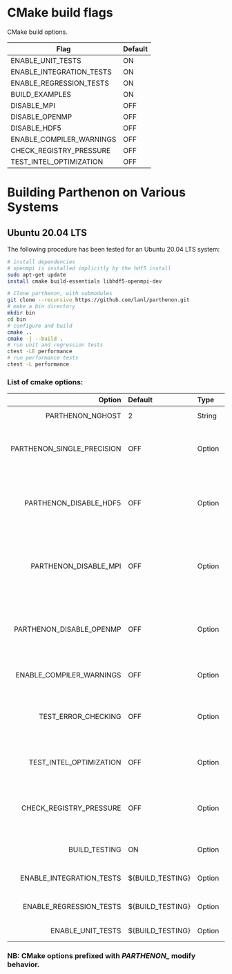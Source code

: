 # CMake build flags

CMake build options.

| Flag                     | Default |
| ------------------------ | ------- |
| ENABLE_UNIT_TESTS        | ON      |
| ENABLE_INTEGRATION_TESTS | ON      |
| ENABLE_REGRESSION_TESTS  | ON      |
| BUILD_EXAMPLES           | ON      | 
| DISABLE_MPI              | OFF     |
| DISABLE_OPENMP           | OFF     |
| DISABLE_HDF5             | OFF     |
| ENABLE_COMPILER_WARNINGS | OFF     |
| CHECK_REGISTRY_PRESSURE  | OFF     |
| TEST_INTEL_OPTIMIZATION  | OFF     |

# Building Parthenon on Various Systems

## Ubuntu 20.04 LTS

The following procedure has been tested for an Ubuntu 20.04 LTS system:

```bash
# install dependencies
# openmpi is installed implicitly by the hdf5 install
sudo apt-get update
install cmake build-essentials libhdf5-openmpi-dev

# Clone parthenon, with submodules
git clone --recursive https://github.com/lanl/parthenon.git
# make a bin directory
mkdir bin
cd bin
# configure and build
cmake ..
cmake -j --build .
# run unit and regression tests
ctest -LE performance
# run performance tests
ctest -L performance
```

### List of cmake options:

   |           Option             | Default  | Type   | Description |
   | ---------------------------: | :------- | :----- | :---------- |
   |            PARTHENON\_NGHOST | 2        | String | Number of ghost cells | 
   | PARTHENON\_SINGLE\_PRECISION | OFF      | Option | Enable single precision mode if requested |
   |     PARTHENON\_DISABLE\_HDF5 | OFF      | Option | HDF5 is enabled by default if found, set this to True to disable HDF5 |
   |      PARTHENON\_DISABLE\_MPI | OFF      | Option | MPI is enabled by default if found, set this to True to disable MPI |
   |   PARTHENON\_DISABLE\_OPENMP | OFF      | Option | OpenMP is enabled by default if found, set this to True to disable OpenMP |
   |   ENABLE\_COMPILER\_WARNINGS | OFF      | Option | Enable compiler warnings |
   |        TEST\_ERROR\_CHECKING | OFF      | Option | Enables the error checking unit test. This test will FAIL |
   |    TEST\_INTEL\_OPTIMIZATION | OFF      | Option | Test intel optimization and vectorization |
   |    CHECK\_REGISTRY\_PRESSURE | OFF      | Option | Check the registry pressure for Kokkos CUDA kernels |
   |               BUILD\_TESTING | ON       | Option | Multi-testing enablement |
   |   ENABLE\_INTEGRATION\_TESTS | ${BUILD\_TESTING} | Option | Enable integration tests |
   |    ENABLE\_REGRESSION\_TESTS | ${BUILD\_TESTING} | Option | Enable regression tests |
   |          ENABLE\_UNIT\_TESTS | ${BUILD\_TESTING} | Option | Enable unit tests |

### NB: CMake options prefixed with *PARTHENON\_* modify behavior.
